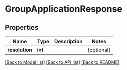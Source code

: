 # GroupApplicationResponse

## Properties
Name | Type | Description | Notes
------------ | ------------- | ------------- | -------------
**resolution** | **int** |  | [optional] 

[[Back to Model list]](../README.md#documentation-for-models) [[Back to API list]](../README.md#documentation-for-api-endpoints) [[Back to README]](../README.md)


